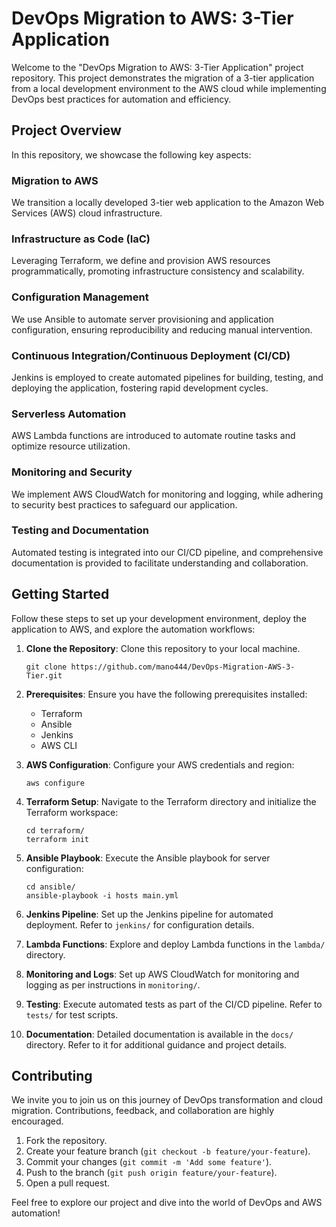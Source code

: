 # DevOps Migration to AWS: 3-Tier Application


Welcome to the "DevOps Migration to AWS: 3-Tier Application" project repository. This project demonstrates the migration of a 3-tier application from a local development environment to the AWS cloud while implementing DevOps best practices for automation and efficiency.

## Project Overview

In this repository, we showcase the following key aspects:

### Migration to AWS

We transition a locally developed 3-tier web application to the Amazon Web Services (AWS) cloud infrastructure.

### Infrastructure as Code (IaC)

Leveraging Terraform, we define and provision AWS resources programmatically, promoting infrastructure consistency and scalability.

### Configuration Management

We use Ansible to automate server provisioning and application configuration, ensuring reproducibility and reducing manual intervention.

### Continuous Integration/Continuous Deployment (CI/CD)

Jenkins is employed to create automated pipelines for building, testing, and deploying the application, fostering rapid development cycles.

### Serverless Automation

AWS Lambda functions are introduced to automate routine tasks and optimize resource utilization.

### Monitoring and Security

We implement AWS CloudWatch for monitoring and logging, while adhering to security best practices to safeguard our application.

### Testing and Documentation

Automated testing is integrated into our CI/CD pipeline, and comprehensive documentation is provided to facilitate understanding and collaboration.

## Getting Started

Follow these steps to set up your development environment, deploy the application to AWS, and explore the automation workflows:

1. **Clone the Repository**: Clone this repository to your local machine.

    ```shell
    git clone https://github.com/mano444/DevOps-Migration-AWS-3-Tier.git
    ```

2. **Prerequisites**: Ensure you have the following prerequisites installed:

   - Terraform
   - Ansible
   - Jenkins
   - AWS CLI

3. **AWS Configuration**: Configure your AWS credentials and region:

    ```shell
    aws configure
    ```

4. **Terraform Setup**: Navigate to the Terraform directory and initialize the Terraform workspace:

    ```shell
    cd terraform/
    terraform init
    ```

5. **Ansible Playbook**: Execute the Ansible playbook for server configuration:

    ```shell
    cd ansible/
    ansible-playbook -i hosts main.yml
    ```

6. **Jenkins Pipeline**: Set up the Jenkins pipeline for automated deployment. Refer to `jenkins/` for configuration details.

7. **Lambda Functions**: Explore and deploy Lambda functions in the `lambda/` directory.

8. **Monitoring and Logs**: Set up AWS CloudWatch for monitoring and logging as per instructions in `monitoring/`.

9. **Testing**: Execute automated tests as part of the CI/CD pipeline. Refer to `tests/` for test scripts.

10. **Documentation**: Detailed documentation is available in the `docs/` directory. Refer to it for additional guidance and project details.

## Contributing

We invite you to join us on this journey of DevOps transformation and cloud migration. Contributions, feedback, and collaboration are highly encouraged.

1. Fork the repository.
2. Create your feature branch (`git checkout -b feature/your-feature`).
3. Commit your changes (`git commit -m 'Add some feature'`).
4. Push to the branch (`git push origin feature/your-feature`).
5. Open a pull request.

Feel free to explore our project and dive into the world of DevOps and AWS automation!



